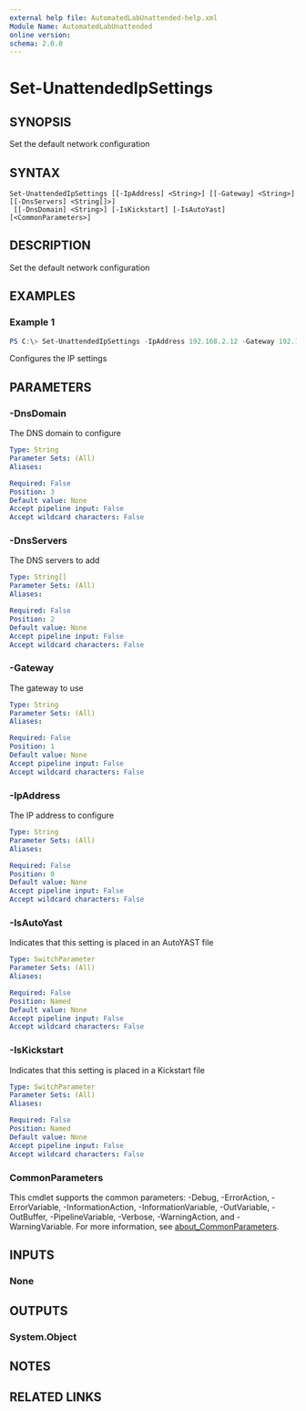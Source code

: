 ```yaml
---
external help file: AutomatedLabUnattended-help.xml
Module Name: AutomatedLabUnattended
online version:
schema: 2.0.0
---
```


# Set-UnattendedIpSettings

## SYNOPSIS
Set the default network configuration

## SYNTAX

```
Set-UnattendedIpSettings [[-IpAddress] <String>] [[-Gateway] <String>] [[-DnsServers] <String[]>]
 [[-DnsDomain] <String>] [-IsKickstart] [-IsAutoYast] [<CommonParameters>]
```

## DESCRIPTION
Set the default network configuration

## EXAMPLES

### Example 1
```powershell
PS C:\> Set-UnattendedIpSettings -IpAddress 192.168.2.12 -Gateway 192.168.2.1 -DnsServer 8.8.8.8,8.8.4.4
```

Configures the IP settings

## PARAMETERS

### -DnsDomain
The DNS domain to configure

```yaml
Type: String
Parameter Sets: (All)
Aliases:

Required: False
Position: 3
Default value: None
Accept pipeline input: False
Accept wildcard characters: False
```

### -DnsServers
The DNS servers to add

```yaml
Type: String[]
Parameter Sets: (All)
Aliases:

Required: False
Position: 2
Default value: None
Accept pipeline input: False
Accept wildcard characters: False
```

### -Gateway
The gateway to use

```yaml
Type: String
Parameter Sets: (All)
Aliases:

Required: False
Position: 1
Default value: None
Accept pipeline input: False
Accept wildcard characters: False
```

### -IpAddress
The IP address to configure

```yaml
Type: String
Parameter Sets: (All)
Aliases:

Required: False
Position: 0
Default value: None
Accept pipeline input: False
Accept wildcard characters: False
```

### -IsAutoYast
Indicates that this setting is placed in an AutoYAST file

```yaml
Type: SwitchParameter
Parameter Sets: (All)
Aliases:

Required: False
Position: Named
Default value: None
Accept pipeline input: False
Accept wildcard characters: False
```

### -IsKickstart
Indicates that this setting is placed in a Kickstart file

```yaml
Type: SwitchParameter
Parameter Sets: (All)
Aliases:

Required: False
Position: Named
Default value: None
Accept pipeline input: False
Accept wildcard characters: False
```

### CommonParameters
This cmdlet supports the common parameters: -Debug, -ErrorAction, -ErrorVariable, -InformationAction, -InformationVariable, -OutVariable, -OutBuffer, -PipelineVariable, -Verbose, -WarningAction, and -WarningVariable. For more information, see [about_CommonParameters](http://go.microsoft.com/fwlink/?LinkID=113216).

## INPUTS

### None

## OUTPUTS

### System.Object
## NOTES

## RELATED LINKS
